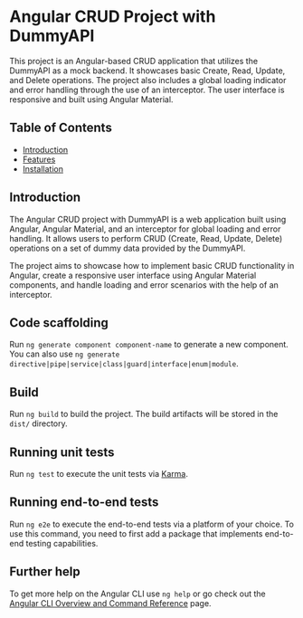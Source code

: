# Angular CRUD Project with DummyAPI

This project is an Angular-based CRUD application that utilizes the DummyAPI as a mock backend. It showcases basic Create, Read, Update, and Delete operations. The project also includes a global loading indicator and error handling through the use of an interceptor. The user interface is responsive and built using Angular Material.

## Table of Contents

* [Introduction](#introduction)
* [Features](#feature)
* [Installation](#Installation)

## Introduction

The Angular CRUD project with DummyAPI is a web application built using Angular, Angular Material, and an interceptor for global loading and error handling. It allows users to perform CRUD (Create, Read, Update, Delete) operations on a set of dummy data provided by the DummyAPI.

The project aims to showcase how to implement basic CRUD functionality in Angular, create a responsive user interface using Angular Material components, and handle loading and error scenarios with the help of an interceptor.

## Code scaffolding

Run `ng generate component component-name` to generate a new component. You can also use `ng generate directive|pipe|service|class|guard|interface|enum|module`.

## Build

Run `ng build` to build the project. The build artifacts will be stored in the `dist/` directory.

## Running unit tests

Run `ng test` to execute the unit tests via [Karma](https://karma-runner.github.io).

## Running end-to-end tests

Run `ng e2e` to execute the end-to-end tests via a platform of your choice. To use this command, you need to first add a package that implements end-to-end testing capabilities.

## Further help

To get more help on the Angular CLI use `ng help` or go check out the [Angular CLI Overview and Command Reference](https://angular.io/cli) page.
